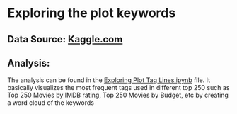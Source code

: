 # Exploring the plot keywords

## Data Source: [Kaggle.com](https://www.kaggle.com/deepmatrix/imdb-5000-movie-dataset)

## Analysis:
The analysis can be found in the [Exploring Plot Tag Lines.ipynb](https://github.com/monkeydunkey/JupyterNotebooks/blob/master/IMDB%20Analysis/Exploring%20Plot%20Tag%20Lines.ipynb) file. It basically visualizes the most frequent tags used in different top 250 such as Top 250 Movies by IMDB rating, Top 250 Movies by Budget, etc by creating a word cloud of the keywords
